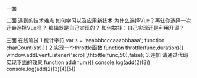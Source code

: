一面

二面
遇到的技术难点
如何学习以及应用新技术
为什么选择Vue？再让你选择一次还会选择Vue吗？
编辑器是自己实现的？
如何抉择：自己实现还是利用开源？

三面 在线笔试
1.统计字符
var s = 'aaabbbcccaaabbbaaa';
function charCount(str){
}
2.实现一个throttle函数
function throttle(func,duration){}
window.addEventListener('scroll',thtottle(func,50),false);
3.连加
请通过代码实现下面的效果
function add(num){}
console.log(add(2)(3))
console.log(add(2)(3)(4)(5))
